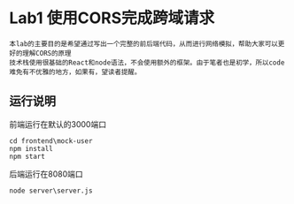 # Lab1 使用CORS完成跨域请求
    本lab的主要目的是希望通过写出一个完整的前后端代码，从而进行网络模拟，帮助大家可以更好的理解CORS的原理
    技术栈使用很基础的React和node语法，不会使用额外的框架。由于笔者也是初学，所以code难免有不优雅的地方，如果有，望读者提醒。
## 运行说明
前端运行在默认的3000端口
```
cd frontend\mock-user
npm install
npm start
```

后端运行在8080端口
```
node server\server.js
```
